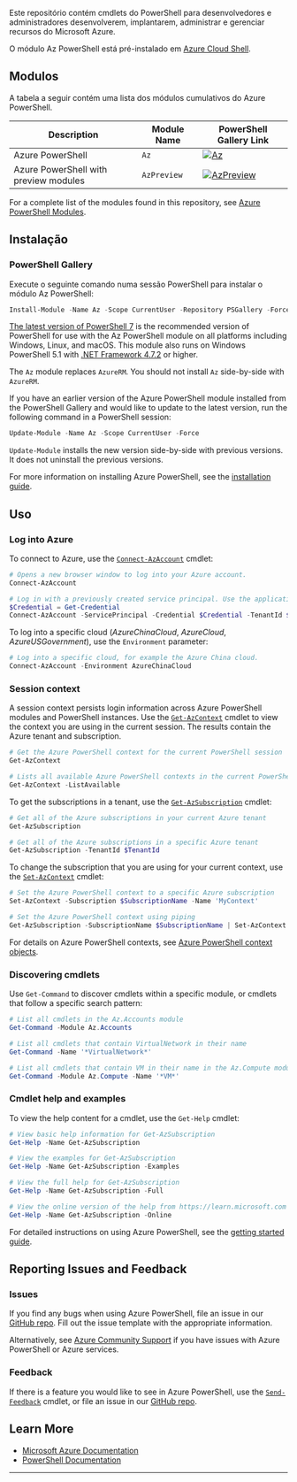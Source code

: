 
Este repositório contém cmdlets do PowerShell para desenvolvedores e administradores desenvolverem, implantarem,
administrar e gerenciar recursos do Microsoft Azure.

O módulo Az PowerShell está pré-instalado em [Azure Cloud Shell][AzureCloudShell].

## Modulos

A tabela a seguir contém uma lista dos módulos cumulativos do Azure PowerShell.

Description       | Module Name  | PowerShell Gallery Link
----------------- | ------------ | -----------------------
Azure PowerShell  | `Az`         | [![Az]][AzGallery]
Azure PowerShell with preview modules | `AzPreview`                             | [![AzPreview]][AzPreviewGallery]

For a complete list of the modules found in this repository, see
[Azure PowerShell Modules][AzurePowerShellModules].

## Instalação

### PowerShell Gallery

Execute o seguinte comando numa sessão PowerShell para instalar o módulo Az PowerShell:

```powershell
Install-Module -Name Az -Scope CurrentUser -Repository PSGallery -Force
```

[The latest version of PowerShell 7][PowerShellCore] is the recommended version of PowerShell for
use with the Az PowerShell module on all platforms including Windows, Linux, and macOS. This module
also runs on Windows PowerShell 5.1 with [.NET Framework 4.7.2][DotNetFramework] or higher.

The `Az` module replaces `AzureRM`. You should not install `Az` side-by-side with `AzureRM`.

If you have an earlier version of the Azure PowerShell module installed from the PowerShell Gallery
and would like to update to the latest version, run the following command in a PowerShell session:

```powershell
Update-Module -Name Az -Scope CurrentUser -Force
```

`Update-Module` installs the new version side-by-side with previous versions. It does not uninstall
the previous versions.

For more information on installing Azure PowerShell, see the
[installation guide][InstallationGuide].

## Uso

### Log into Azure

To connect to Azure, use the [`Connect-AzAccount`][ConnectAzAccount] cmdlet:

```powershell
# Opens a new browser window to log into your Azure account.
Connect-AzAccount

# Log in with a previously created service principal. Use the application ID as the username, and the secret as password.
$Credential = Get-Credential
Connect-AzAccount -ServicePrincipal -Credential $Credential -TenantId $TenantId
```

To log into a specific cloud (_AzureChinaCloud_, _AzureCloud_, _AzureUSGovernment_), use the
`Environment` parameter:

```powershell
# Log into a specific cloud, for example the Azure China cloud.
Connect-AzAccount -Environment AzureChinaCloud
```

### Session context

A session context persists login information across Azure PowerShell modules and PowerShell
instances. Use the [`Get-AzContext`][GetAzContext] cmdlet to view the context you are using in the
current session. The results contain the Azure tenant and subscription.

```powershell
# Get the Azure PowerShell context for the current PowerShell session
Get-AzContext

# Lists all available Azure PowerShell contexts in the current PowerShell session
Get-AzContext -ListAvailable
```

To get the subscriptions in a tenant, use the [`Get-AzSubscription`][GetAzSubscription] cmdlet:

```powershell
# Get all of the Azure subscriptions in your current Azure tenant
Get-AzSubscription

# Get all of the Azure subscriptions in a specific Azure tenant
Get-AzSubscription -TenantId $TenantId
```

To change the subscription that you are using for your current context, use the
[`Set-AzContext`][SetAzContext] cmdlet:

```powershell
# Set the Azure PowerShell context to a specific Azure subscription
Set-AzContext -Subscription $SubscriptionName -Name 'MyContext'

# Set the Azure PowerShell context using piping
Get-AzSubscription -SubscriptionName $SubscriptionName | Set-AzContext -Name 'MyContext'
```

For details on Azure PowerShell contexts, see [Azure PowerShell context objects][PersistedCredentialsGuide].

### Discovering cmdlets

Use `Get-Command` to discover cmdlets within a specific module, or cmdlets that follow a specific
search pattern:

```powershell
# List all cmdlets in the Az.Accounts module
Get-Command -Module Az.Accounts

# List all cmdlets that contain VirtualNetwork in their name
Get-Command -Name '*VirtualNetwork*'

# List all cmdlets that contain VM in their name in the Az.Compute module
Get-Command -Module Az.Compute -Name '*VM*'
```

### Cmdlet help and examples

To view the help content for a cmdlet, use the `Get-Help` cmdlet:

```powershell
# View basic help information for Get-AzSubscription
Get-Help -Name Get-AzSubscription

# View the examples for Get-AzSubscription
Get-Help -Name Get-AzSubscription -Examples

# View the full help for Get-AzSubscription
Get-Help -Name Get-AzSubscription -Full

# View the online version of the help from https://learn.microsoft.com for Get-AzSubscription
Get-Help -Name Get-AzSubscription -Online
```

For detailed instructions on using Azure PowerShell, see the [getting started guide][GettingStartedGuide].

## Reporting Issues and Feedback

### Issues

If you find any bugs when using Azure PowerShell, file an issue in our [GitHub repo][GitHubRepo].
Fill out the issue template with the appropriate information.

Alternatively, see [Azure Community Support][AzureCommunitySupport] if you
have issues with Azure PowerShell or Azure services.

### Feedback

If there is a feature you would like to see in Azure PowerShell, use the
[`Send-Feedback`][SendFeedback] cmdlet, or file an issue in our [GitHub repo][GitHubRepo].



## Learn More

* [Microsoft Azure Documentation][MicrosoftAzureDocs]
* [PowerShell Documentation][PowerShellDocs]

---

<!-- References -->

<!-- Local -->
[GitHubRepo]: https://github.com/Azure/azure-powershell/issues

[Contributing]: CONTRIBUTING.md

[AzureIcon]: documentation/images/MicrosoftAzure-32px.png
[PowershellIcon]: documentation/images/MicrosoftPowerShellCore-32px.png
[AzurePowerShellModules]: documentation/azure-powershell-modules.md
[DeveloperGuide]: documentation/development-docs/azure-powershell-developer-guide.md

<!-- External -->
[Az]: https://img.shields.io/powershellgallery/v/Az.svg?style=flat-square&label=Az
[AzPreview]: https://img.shields.io/powershellgallery/v/AzPreview.svg?style=flat-square&label=AzPreview
[AzGallery]: https://www.powershellgallery.com/packages/Az/
[AzPreviewGallery]: https://www.powershellgallery.com/packages/AzPreview/

[DotNetFramework]: https://dotnet.microsoft.com/download/dotnet-framework-runtime
[PowerShellCore]: https://github.com/PowerShell/PowerShell/releases/latest

[ContributionGuidelines]: https://opensource.microsoft.com/collaborate/
[CodeOfConduct]: https://opensource.microsoft.com/codeofconduct/
[CodeOfConductFaq]: https://opensource.microsoft.com/codeofconduct/faq/
[OpenCodeEmail]: mailto:opencode@microsoft.com

[AzureCloudShell]: https://shell.azure.com/
[AzureCommunitySupport]: https://azure.microsoft.com/support/community/
[PrivacyStatement]: https://privacy.microsoft.com/privacystatement

<!-- Docs -->
[MicrosoftAzureDocs]: https://learn.microsoft.com/azure/
[PowerShellDocs]: https://learn.microsoft.com/powershell/

[InstallationGuide]: https://learn.microsoft.com/powershell/azure/install-az-ps
[GettingStartedGuide]: https://learn.microsoft.com/powershell/azure/get-started-azureps
[PersistedCredentialsGuide]: https://learn.microsoft.com/powershell/azure/context-persistence

[ConnectAzAccount]: https://learn.microsoft.com/powershell/module/az.accounts/connect-azaccount
[GetAzContext]: https://learn.microsoft.com/powershell/module/az.accounts/get-azcontext
[GetAzSubscription]: https://learn.microsoft.com/powershell/module/az.accounts/get-azsubscription
[SetAzContext]: https://learn.microsoft.com/powershell/module/az.accounts/set-azcontext
[SendFeedback]: https://learn.microsoft.com/powershell/module/az.accounts/send-feedback
[DisableAzDataCollection]: https://learn.microsoft.com/powershell/module/az.accounts/disable-azdatacollection
